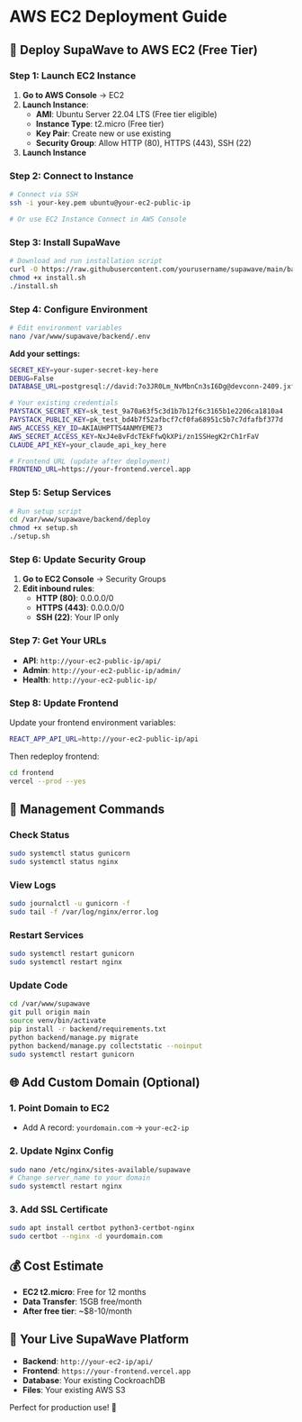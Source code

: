 # AWS EC2 Deployment Guide

## 🚀 **Deploy SupaWave to AWS EC2 (Free Tier)**

### **Step 1: Launch EC2 Instance**

1. **Go to AWS Console** → EC2
2. **Launch Instance**:
   - **AMI**: Ubuntu Server 22.04 LTS (Free tier eligible)
   - **Instance Type**: t2.micro (Free tier)
   - **Key Pair**: Create new or use existing
   - **Security Group**: Allow HTTP (80), HTTPS (443), SSH (22)
3. **Launch Instance**

### **Step 2: Connect to Instance**

```bash
# Connect via SSH
ssh -i your-key.pem ubuntu@your-ec2-public-ip

# Or use EC2 Instance Connect in AWS Console
```

### **Step 3: Install SupaWave**

```bash
# Download and run installation script
curl -O https://raw.githubusercontent.com/yourusername/supawave/main/backend/deploy/install.sh
chmod +x install.sh
./install.sh
```

### **Step 4: Configure Environment**

```bash
# Edit environment variables
nano /var/www/supawave/backend/.env
```

**Add your settings:**
```bash
SECRET_KEY=your-super-secret-key-here
DEBUG=False
DATABASE_URL=postgresql://david:7o3JR0Lm_NvMbnCn3sI6Dg@devconn-2409.jxf.gcp-us-west2.cockroachlabs.cloud:26257/supawave?sslmode=verify-full

# Your existing credentials
PAYSTACK_SECRET_KEY=sk_test_9a70a63f5c3d1b7b12f6c3165b1e2206ca1810a4
PAYSTACK_PUBLIC_KEY=pk_test_bd4b7f52afbcf7cf0fa68951c5b7c7dfafbf377d
AWS_ACCESS_KEY_ID=AKIAUHPTTS4ANMYEME73
AWS_SECRET_ACCESS_KEY=NxJ4e8vFdcTEkFfwQkXPi/zn1SSHegK2rCh1rFaV
CLAUDE_API_KEY=your_claude_api_key_here

# Frontend URL (update after deployment)
FRONTEND_URL=https://your-frontend.vercel.app
```

### **Step 5: Setup Services**

```bash
# Run setup script
cd /var/www/supawave/backend/deploy
chmod +x setup.sh
./setup.sh
```

### **Step 6: Update Security Group**

1. **Go to EC2 Console** → Security Groups
2. **Edit inbound rules**:
   - **HTTP (80)**: 0.0.0.0/0
   - **HTTPS (443)**: 0.0.0.0/0
   - **SSH (22)**: Your IP only

### **Step 7: Get Your URLs**

- **API**: `http://your-ec2-public-ip/api/`
- **Admin**: `http://your-ec2-public-ip/admin/`
- **Health**: `http://your-ec2-public-ip/`

### **Step 8: Update Frontend**

Update your frontend environment variables:
```bash
REACT_APP_API_URL=http://your-ec2-public-ip/api
```

Then redeploy frontend:
```bash
cd frontend
vercel --prod --yes
```

## 🔧 **Management Commands**

### **Check Status**
```bash
sudo systemctl status gunicorn
sudo systemctl status nginx
```

### **View Logs**
```bash
sudo journalctl -u gunicorn -f
sudo tail -f /var/log/nginx/error.log
```

### **Restart Services**
```bash
sudo systemctl restart gunicorn
sudo systemctl restart nginx
```

### **Update Code**
```bash
cd /var/www/supawave
git pull origin main
source venv/bin/activate
pip install -r backend/requirements.txt
python backend/manage.py migrate
python backend/manage.py collectstatic --noinput
sudo systemctl restart gunicorn
```

## 🌐 **Add Custom Domain (Optional)**

### **1. Point Domain to EC2**
- Add A record: `yourdomain.com` → `your-ec2-ip`

### **2. Update Nginx Config**
```bash
sudo nano /etc/nginx/sites-available/supawave
# Change server_name to your domain
sudo systemctl restart nginx
```

### **3. Add SSL Certificate**
```bash
sudo apt install certbot python3-certbot-nginx
sudo certbot --nginx -d yourdomain.com
```

## 💰 **Cost Estimate**
- **EC2 t2.micro**: Free for 12 months
- **Data Transfer**: 15GB free/month
- **After free tier**: ~$8-10/month

## 🚀 **Your Live SupaWave Platform**
- **Backend**: `http://your-ec2-ip/api/`
- **Frontend**: `https://your-frontend.vercel.app`
- **Database**: Your existing CockroachDB
- **Files**: Your existing AWS S3

Perfect for production use! 🎉